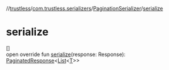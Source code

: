 //[trustless](../../../index.md)/[com.trustless.serializers](../index.md)/[PaginationSerializer](index.md)/[serialize](serialize.md)

# serialize

[]\
open override fun [serialize](serialize.md)(response: Response): [PaginatedResponse](../../com.trustless.paginator/-paginated-response/index.md)&lt;[List](https://kotlinlang.org/api/latest/jvm/stdlib/kotlin.collections/-list/index.html)&lt;[T](index.md)&gt;&gt;
